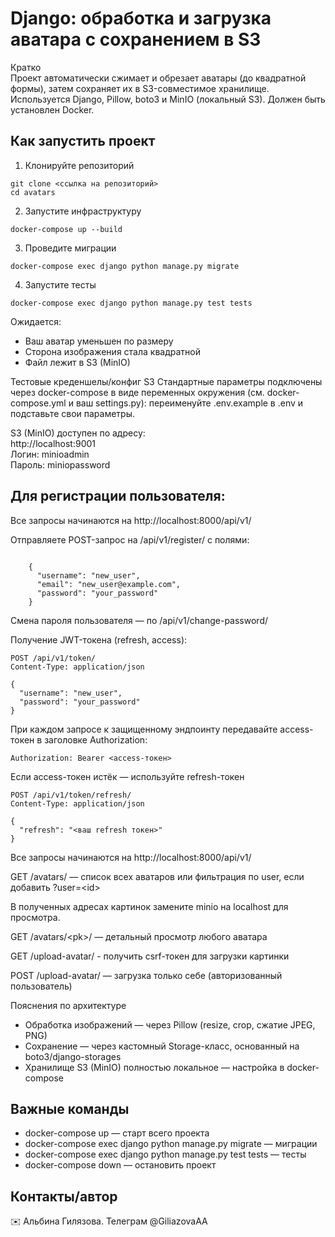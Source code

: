 # Django: обработка и загрузка аватара с сохранением в S3

Кратко  
Проект автоматически сжимает и обрезает аватары (до квадратной формы), затем сохраняет их в S3-совместимое хранилище.  
Используется Django, Pillow, boto3 и MinIO (локальный S3).
Должен быть установлен Docker.

## Как запустить проект

1. Клонируйте репозиторий  
```
git clone <ссылка на репозиторий>  
cd avatars
```

2. Запустите инфраструктуру 
 ```
docker-compose up --build
```

3. Проведите миграции  
```
docker-compose exec django python manage.py migrate
```

4. Запустите тесты  
```
docker-compose exec django python manage.py test tests
```

Ожидается:  
- Ваш аватар уменьшен по размеру  
- Сторона изображения стала квадратной  
- Файл лежит в S3 (MinIO)

Тестовые креденшелы/конфиг S3
Стандартные параметры подключены через docker-compose в виде переменных окружения (см. docker-compose.yml и ваш settings.py): переименуйте .env.example в .env и подставьте свои параметры.

S3 (MinIO) доступен по адресу:  
http://localhost:9001  
Логин: minioadmin  
Пароль: miniopassword

## Для регистрации пользователя:
Все запросы начинаются на http://localhost:8000/api/v1/

Отправляете POST-запрос на /api/v1/register/ с полями:
```
    
    {
      "username": "new_user",
      "email": "new_user@example.com",
      "password": "your_password"
    }
```    
Смена пароля пользователя — по /api/v1/change-password/    

Получение JWT-токена (refresh, access):
```
POST /api/v1/token/
Content-Type: application/json

{
  "username": "new_user",
  "password": "your_password"
}
```

При каждом запросе к защищенному эндпоинту передавайте access-токен в заголовке Authorization:

```
Authorization: Bearer <access-токен>
```

Если access-токен истёк — используйте refresh-токен

```
POST /api/v1/token/refresh/
Content-Type: application/json

{
  "refresh": "<ваш refresh токен>"
}

```

Все запросы начинаются на http://localhost:8000/api/v1/

GET /avatars/ — список всех аватаров или фильтрация по user, если добавить ?user=&lt;id&gt;

В полученных адресах картинок замените minio на localhost для просмотра.

GET /avatars/&lt;pk&gt;/ — детальный просмотр любого аватара

GET /upload-avatar/ - получить csrf-токен для загрузки картинки

POST /upload-avatar/ — загрузка только себе (авторизованный пользователь)

Пояснения по архитектуре

- Обработка изображений — через Pillow (resize, crop, сжатие JPEG, PNG)
- Сохранение — через кастомный Storage-класс, основанный на boto3/django-storages
- Хранилище S3 (MinIO) полностью локальное — настройка в docker-compose

## Важные команды

- docker-compose up — старт всего проекта  
- docker-compose exec django python manage.py migrate — миграции  
- docker-compose exec django python manage.py test tests — тесты  
- docker-compose down — остановить проект

## Контакты/автор  
✉️ Альбина Гилязова.
Телеграм @GiliazovaAA
